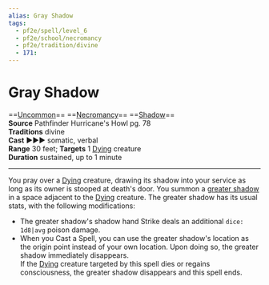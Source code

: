 ```yaml
---
alias: Gray Shadow
tags:
  - pf2e/spell/level_6
  - pf2e/school/necromancy
  - pf2e/tradition/divine
  - 171:
---
```


# Gray Shadow

==[Uncommon](../../../Traits/Uncommon.md)== ==[Necromancy](../../../Traits/Necromancy.md)== ==[Shadow](../../../Traits/Shadow.md)==  
__Source__ Pathfinder Hurricane's Howl pg. 78  
**Traditions** divine  
**Cast** ►►► somatic, verbal  
**Range** 30 feet; **Targets** 1 [Dying](../../../Conditions/Dying.md) creature  
**Duration** sustained, up to 1 minute

---

You pray over a [Dying](../../../Conditions/Dying.md) creature, drawing its shadow into your service as long as its owner is stooped at death's door. You summon a [greater shadow](greater%20shadow) in a space adjacent to the [Dying](../../../Conditions/Dying.md) creature. The greater shadow has its usual stats, with the following modifications:

- The greater shadow's shadow hand Strike deals an additional `dice: 1d8|avg` poison damage.
- When you Cast a Spell, you can use the greater shadow's location as the origin point instead of your own location. Upon doing so, the greater shadow immediately disappears.  
If the [Dying](../../../Conditions/Dying.md) creature targeted by this spell dies or regains consciousness, the greater shadow disappears and this spell ends.
